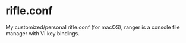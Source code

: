 # rifle.conf
My customized/personal rifle.conf (for macOS), ranger is a console file manager with VI key bindings.
